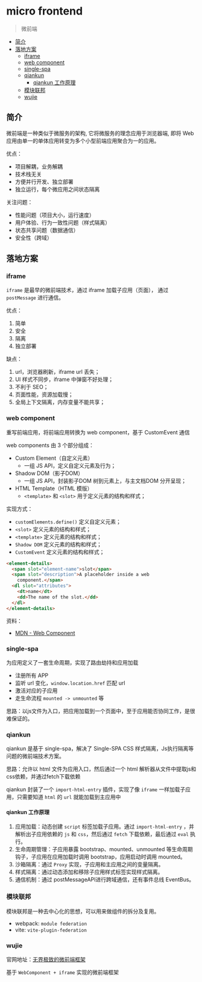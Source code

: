 # micro frontend

> 微前端

- [简介](#简介)
- [落地方案](#落地方案)
  - [iframe](#iframe)
  - [web component](#web-component)
  - [single-spa](#single-spa)
  - [qiankun](#qiankun)
    - [qiankun 工作原理](#qiankun-工作原理)
  - [模块联邦](#模块联邦)
  - [wujie](#wujie)

## 简介

微前端是一种类似于微服务的架构, 它将微服务的理念应用于浏览器端, 即将 Web 应用由单一的单体应用转变为多个小型前端应用聚合为一的应用。

优点：

- 项目解耦，业务解耦
- 技术栈无关
- 方便并行开发、独立部署
- 独立运行，每个微应用之间状态隔离

关注问题：

- 性能问题（项目大小，运行速度）
- 用户体验、行为一致性问题（样式隔离）
- 状态共享问题（数据通信）
- 安全性（跨域）

## 落地方案

### iframe

`iframe` 是最早的微前端技术，通过 iframe 加载子应用（页面）， 通过 `postMessage` 进行通信。

优点：

1. 简单
2. 安全
3. 隔离
4. 独立部署

缺点：

1. url，浏览器刷新，iframe url 丢失；
2. UI 样式不同步，iframe 中弹窗不好处理；
3. 不利于 SEO；
4. 页面性能，资源加载慢；
5. 全局上下文隔离，内存变量不能共享；

### web component

重写前端应用，将前端应用转换为 web component，基于 CustomEvent 通信

web components 由 3 个部分组成：

- Custom Element（自定义元素）
  - 一组 JS API，定义自定义元素及行为；
- Shadow DOM（影子DOM）
  - 一组 JS API，封装影子DOM 树到元素上，与主文档DOM 分开呈现；
- HTML Template（HTML 模版）
  - `<template>` 和 `<slot>` 用于定义元素的结构和样式；

实现方式：

- `customElements.define()` 定义自定义元素；
- `<slot>` 定义元素的结构和样式；
- `<template>` 定义元素的结构和样式；
- `Shadow DOM` 定义元素的结构和样式；
- `CustomEvent` 定义元素的结构和样式；

```html
<element-details>
  <span slot="element-name">slot</span>
  <span slot="description">A placeholder inside a web
    component.</span>
  <dl slot="attributes">
    <dt>name</dt>
    <dd>The name of the slot.</dd>
  </dl>
</element-details>
```

资料：

- [MDN - Web Component](https://developer.mozilla.org/zh-CN/docs/Web/Web_Components)

### single-spa

为应用定义了一套生命周期，实现了路由劫持和应用加载

- 注册所有 APP
- 监听 url 变化，`window.location.href` 匹配 url
- 激活对应的子应用
- 走生命流程 `mounted -> unmounted` 等

思路：以js文件为入口，把应用加载到一个页面中，至于应用能否协同工作，是很难保证的。

### qiankun

qiankun 是基于 single-spa，解决了 Single-SPA CSS 样式隔离，Js执行隔离等问题的微前端技术方案。

思路：允许以 html 文件为应用入口，然后通过一个 html 解析器从文件中提取js和css依赖，并通过fetch下载依赖

qiankun 封装了一个 `import-html-entry` 插件，实现了像 `iframe` 一样加载子应用，只需要知道 `html` 的 `url` 就能加载到主应用中

#### qiankun 工作原理

1. 应用加载：动态创建 `script` 标签加载子应用。通过 `import-html-entry` ，并解析出子应用依赖的 `js` 和 `css`，然后通过 `fetch` 下载依赖，最后通过 `eval` 执行。
2. 生命周期管理：子应用暴露 bootstrap、mounted、unmounted 等生命周期钩子，子应用在应用加载时调用 bootstrap，应用启动时调用 mounted。
3. 沙箱隔离：通过 `Proxy` 实现，子应用和主应用之间的变量隔离。
4. 样式隔离：通过动态添加和移除子应用样式标签实现样式隔离。
5. 通信机制：通过 postMessageAPI进行跨域通信，还有事件总线 EventBus。

### 模块联邦

模块联邦是一种去中心化的思想，可以用来做组件的拆分及复用。

- webpack: `module federation`
- vite: `vite-plugin-federation`

### wujie

官网地址：[无界极致的微前端框架](https://wujie-micro.github.io/doc/)

基于 `WebComponent + iframe` 实现的微前端框架